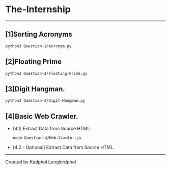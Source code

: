 # The-Internship
***
[1]Sorting Acronyms
---

  ```
  python3 Question-1/Acronym.py
  ```
  
[2]Floating Prime
---

  ```
  python3 Question-2/Floating-Prime.py
  ```
  
[3]Digit Hangman.
---

  ```
  python3 Question-3/Digit-Hangman.py
  ```
 
[4]Basic Web Crawler.
---
  - [4.1] Extract Data from Source HTML.
    
    ```
    node Question-4/Web-Crawler.js
    ```
  - [4.2 - Optional] Extract Data from Source HTML.

***
Created by Kadphol Lenglerdphol
